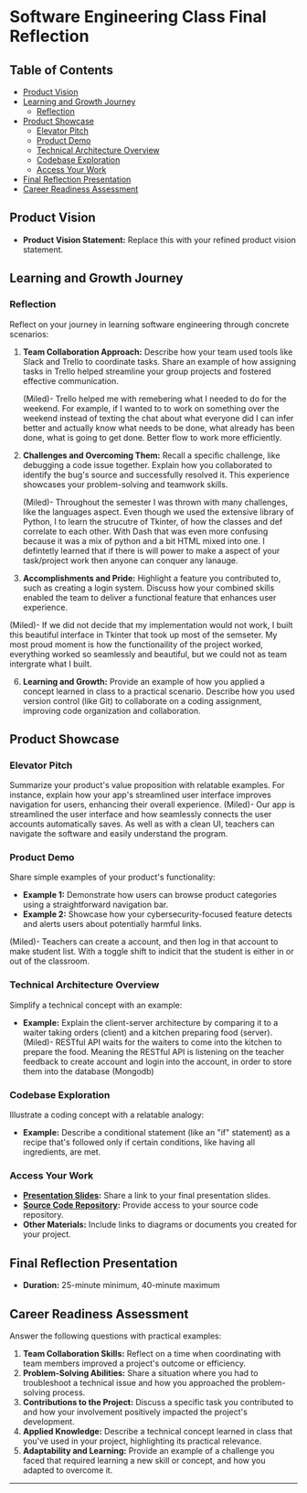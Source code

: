 # Software Engineering Class Final Reflection

## Table of Contents

- [Product Vision](#product-vision)
- [Learning and Growth Journey](#learning-and-growth-journey)
  - [Reflection](#reflection)
- [Product Showcase](#product-showcase)
  - [Elevator Pitch](#elevator-pitch)
  - [Product Demo](#product-demo)
  - [Technical Architecture Overview](#technical-architecture-overview)
  - [Codebase Exploration](#codebase-exploration)
  - [Access Your Work](#access-your-work)
- [Final Reflection Presentation](#final-reflection-presentation)
- [Career Readiness Assessment](#career-readiness-assessment)

## Product Vision

- **Product Vision Statement:** Replace this with your refined product vision statement.

## Learning and Growth Journey

### Reflection

Reflect on your journey in learning software engineering through concrete scenarios:

1. **Team Collaboration Approach:**
   Describe how your team used tools like Slack and Trello to coordinate tasks. Share an example of how assigning tasks in Trello helped streamline your group projects and fostered effective communication.

   (Miled)- Trello helped me with remebering what I needed to do for the weekend. For example, if I wanted to to work on something over the weekend instead of texting the chat about what everyone did I can infer better and actually know what needs to be done, what already has been done, what is going to get done. Better flow to work more efficiently. 

3. **Challenges and Overcoming Them:**
   Recall a specific challenge, like debugging a code issue together. Explain how you collaborated to identify the bug's source and successfully resolved it. This experience showcases your problem-solving and teamwork skills.

   (Miled)- Throughout the semester I was thrown with many challenges, like the languages aspect. Even though we used the extensive library of Python, I to learn the strucutre of Tkinter, of how the classes and def correlate to each other. With Dash that was even more confusing because it was a mix of python and a bit HTML mixed into one. I defintetly learned that if there is will power to make a aspect of your task/project work then anyone can conquer any lanauge. 

5. **Accomplishments and Pride:**
   Highlight a feature you contributed to, such as creating a login system. Discuss how your combined skills enabled the team to deliver a functional feature that enhances user experience.

(Miled)- If we did not decide that my implementation would not work, I built this beautiful interface in Tkinter that took up most of the semseter. My most proud moment is how the functionaility of the project worked, everything worked so seamlessly and beautiful,  but we could not as team intergrate what I built. 

6. **Learning and Growth:**
   Provide an example of how you applied a concept learned in class to a practical scenario. Describe how you used version control (like Git) to collaborate on a coding assignment, improving code organization and collaboration.

## Product Showcase

### Elevator Pitch

Summarize your product's value proposition with relatable examples. For instance, explain how your app's streamlined user interface improves navigation for users, enhancing their overall experience.
(Miled)- Our app is streamlined the user interface and how seamlessly connects the user accounts automatically saves. As well as with a clean UI, teachers can navigate the software and easily understand the program.  

### Product Demo

Share simple examples of your product's functionality:

- **Example 1:** Demonstrate how users can browse product categories using a straightforward navigation bar.
- **Example 2:** Showcase how your cybersecurity-focused feature detects and alerts users about potentially harmful links.

(Miled)- Teachers can create a account, and then log in that account to make student list. With a toggle shift to indicit that the student is either in or out of the classroom. 
### Technical Architecture Overview

Simplify a technical concept with an example:

- **Example:** Explain the client-server architecture by comparing it to a waiter taking orders (client) and a kitchen preparing food (server).
  (Miled)- RESTful API waits for the waiters to come into the kitchen to prepare the food. Meaning the RESTful API is listening on the teacher feedback to create account and login into the account, in order to store them into the database (Mongodb)

### Codebase Exploration

Illustrate a coding concept with a relatable analogy:

- **Example:** Describe a conditional statement (like an "if" statement) as a recipe that's followed only if certain conditions, like having all ingredients, are met.

### Access Your Work

- **[Presentation Slides](link-to-presentation):** Share a link to your final presentation slides.
- **[Source Code Repository](link-to-repo):** Provide access to your source code repository.
- **Other Materials:** Include links to diagrams or documents you created for your project.

## Final Reflection Presentation

- **Duration:** 25-minute minimum, 40-minute maximum

## Career Readiness Assessment

Answer the following questions with practical examples:

1. **Team Collaboration Skills:** Reflect on a time when coordinating with team members improved a project's outcome or efficiency.
2. **Problem-Solving Abilities:** Share a situation where you had to troubleshoot a technical issue and how you approached the problem-solving process.
3. **Contributions to the Project:** Discuss a specific task you contributed to and how your involvement positively impacted the project's development.
4. **Applied Knowledge:** Describe a technical concept learned in class that you've used in your project, highlighting its practical relevance.
5. **Adaptability and Learning:** Provide an example of a challenge you faced that required learning a new skill or concept, and how you adapted to overcome it.

---

